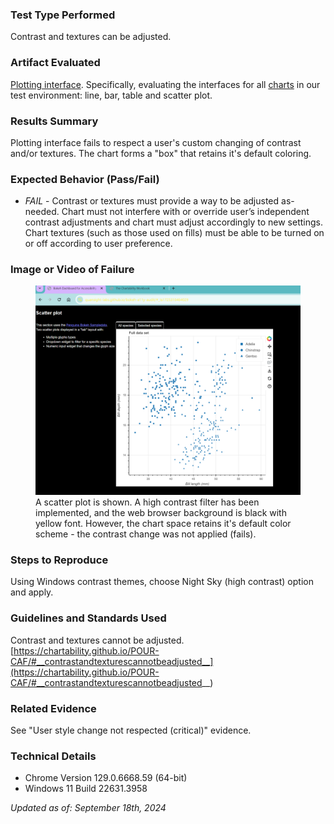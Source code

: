 ### Test Type Performed
Contrast and textures can be adjusted.

### Artifact Evaluated
[Plotting interface](https://docs.bokeh.org/en/latest/docs/user_guide/basic.html#ug-basic). Specifically, evaluating the interfaces for all [charts](https://quansight-labs.github.io/bokeh-a11y-audit/#_ts1723552414769) in our test environment: line, bar, table and scatter plot.

### Results Summary
Plotting interface fails to respect a user's custom changing of contrast and/or textures. The chart forms a "box" that retains it's default coloring.

### Expected Behavior (Pass/Fail)
- *FAIL* - Contrast or textures must provide a way to be adjusted as-needed. Chart must not interfere with or override user’s independent contrast adjustments and chart must adjust accordingly to new settings. Chart textures (such as those used on fills) must be able to be turned on or off according to user preference.

### Image or Video of Failure 
<figure>
    <img width="803" alt="A scatter plot is shown. A high contrast filter has been implemented, and the web browser background is black with yellow font. However, the chart space retains it's default color scheme - the contrast change was not applied (fails)." src="./assets/plotting-interface_style-change-respected.png">
    <figcaption>A scatter plot is shown. A high contrast filter has been implemented, and the web browser background is black with yellow font. However, the chart space retains it's default color scheme - the contrast change was not applied (fails).</figcaption>
</figure>

### Steps to Reproduce
Using Windows contrast themes, choose Night Sky (high contrast) option and apply.

### Guidelines and Standards Used
Contrast and textures cannot be adjusted. [https://chartability.github.io/POUR-CAF/#__contrastandtexturescannotbeadjusted__](https://chartability.github.io/POUR-CAF/#__contrastandtexturescannotbeadjusted__)

### Related Evidence
See "User style change not respected (critical)" evidence.

<!-- ### Known or Documented Issues
(If there is already a github issue created for this test or a related test, it will be listed here.) -->

### Technical Details
- Chrome Version 129.0.6668.59 (64-bit)
- Windows 11 Build 22631.3958

*Updated as of: September 18th, 2024*

<!-- ### Notes
Notes go here -->